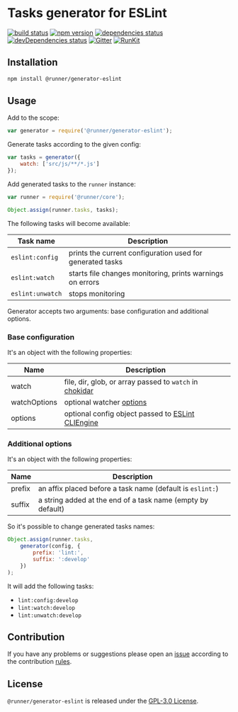 Tasks generator for ESLint
==========================

[![build status](https://img.shields.io/travis/runner/generator-eslint.svg?style=flat-square)](https://travis-ci.org/runner/generator-eslint)
[![npm version](https://img.shields.io/npm/v/@runner/generator-eslint.svg?style=flat-square)](https://www.npmjs.com/package/@runner/generator-eslint)
[![dependencies status](https://img.shields.io/david/runner/generator-eslint.svg?style=flat-square)](https://david-dm.org/runner/generator-eslint)
[![devDependencies status](https://img.shields.io/david/dev/runner/generator-eslint.svg?style=flat-square)](https://david-dm.org/runner/generator-eslint?type=dev)
[![Gitter](https://img.shields.io/badge/gitter-join%20chat-blue.svg?style=flat-square)](https://gitter.im/DarkPark/runner)
[![RunKit](https://img.shields.io/badge/RunKit-try-yellow.svg?style=flat-square)](https://npm.runkit.com/@runner/generator-eslint)


## Installation ##

```bash
npm install @runner/generator-eslint
```


## Usage ##

Add to the scope:

```js
var generator = require('@runner/generator-eslint');
```

Generate tasks according to the given config:

```js
var tasks = generator({
    watch: ['src/js/**/*.js']
});
```

Add generated tasks to the `runner` instance:

```js
var runner = require('@runner/core');

Object.assign(runner.tasks, tasks);
```

The following tasks will become available:

 Task name        | Description
------------------|-------------
 `eslint:config`  | prints the current configuration used for generated tasks
 `eslint:watch`   | starts file changes monitoring, prints warnings on errors
 `eslint:unwatch` | stops monitoring

Generator accepts two arguments: base configuration and additional options.


### Base configuration ###

It's an object with the following properties:

 Name         | Description
--------------|-------------
 watch        | file, dir, glob, or array passed to `watch` in [chokidar](https://www.npmjs.com/package/chokidar#api)
 watchOptions | optional watcher [options](https://www.npmjs.com/package/chokidar#api)
 options      | optional config object passed to [ESLint CLIEngine](https://eslint.org/docs/developer-guide/nodejs-api#cliengine)


### Additional options ###

It's an object with the following properties:

 Name   | Description
--------|-------------
 prefix | an affix placed before a task name (default is `eslint:`)  
 suffix | a string added at the end of a task name (empty by default)
 
So it's possible to change generated tasks names: 

```js
Object.assign(runner.tasks,
    generator(config, {
        prefix: 'lint:',
        suffix: ':develop'
    })
);
```

It will add the following tasks:

* `lint:config:develop`  
* `lint:watch:develop`
* `lint:unwatch:develop` 
 

## Contribution ##

If you have any problems or suggestions please open an [issue](https://github.com/runner/generator-eslint/issues)
according to the contribution [rules](.github/contributing.md).


## License ##

`@runner/generator-eslint` is released under the [GPL-3.0 License](http://opensource.org/licenses/GPL-3.0).
